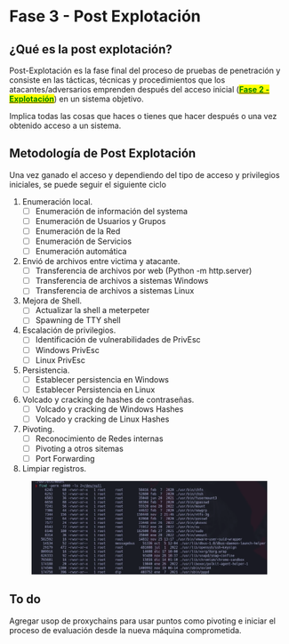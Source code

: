 # Fase 3 - Post Explotación

## ¿Qué es la post explotación?

Post-Explotación es la fase final del proceso de pruebas de penetración y consiste en las tácticas, técnicas y procedimientos que los atacantes/adversarios emprenden después del acceso inicial ([<mark style="color:green;">**Fase 2 - Explotación**</mark>](../explotacion/)) en un sistema objetivo.

Implica todas las cosas que haces o tienes que hacer después o una vez obtenido acceso a un sistema.



## Metodología de Post Explotación&#x20;

Una vez ganado el acceso y dependiendo del tipo de acceso y privilegios iniciales, se puede seguir el siguiente ciclo&#x20;

1. Enumeración local.
   * [ ] Enumeración de información del systema
   * [ ] Enumeración de Usuarios y Grupos
   * [ ] Enumeración de la Red
   * [ ] Enumeración de Servicios
   * [ ] Enumeración automática
2. Envió de archivos entre victima y atacante.
   * [ ] Transferencia de archivos por web (Python -m http.server)
   * [ ] Transferencia de archivos a sistemas Windows
   * [ ] Transferencia de archivos a sistemas Linux
3. Mejora de Shell.
   * [ ] Actualizar la shell a meterpeter
   * [ ] Spawning de TTY shell
4. Escalación de privilegios.
   * [ ] Identificación de vulnerabilidades de PrivEsc
   * [ ] Windows PrivEsc
   * [ ] Linux PrivEsc&#x20;
5. Persistencia.
   * [ ] Establecer persistencia en Windows
   * [ ] Establecer Persistencia en Linux
6. Volcado y cracking de hashes de contraseñas.
   * [ ] Volcado y cracking de Windows Hashes
   * [ ] Volcado y cracking de Linux Hashes
7. Pivoting.
   * [ ] Reconocimiento de Redes internas
   * [ ] Pivoting a otros sitemas
   * [ ] Port Forwarding
8. Limpiar registros.



<figure><img src="../../.gitbook/assets/image (14).png" alt=""><figcaption></figcaption></figure>

## To do

Agregar usop de proxychains para usar puntos como pivoting e iniciar el proceso de evaluación desde la nueva máquina comprometida.
